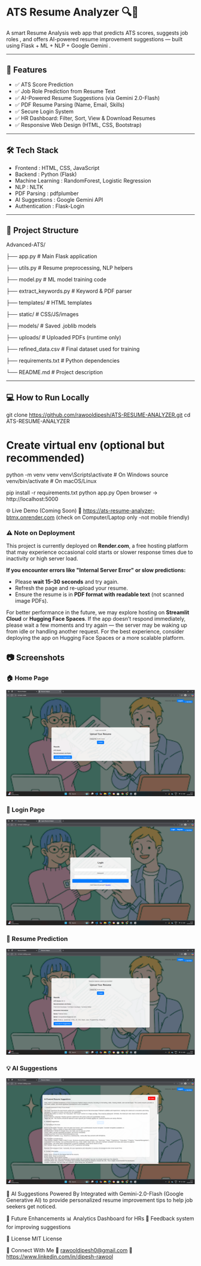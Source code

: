 # ATS Resume Analyzer 🔍📄

A smart Resume Analysis web app that predicts ATS scores, suggests job roles , and offers   AI-powered resume improvement suggestions   — built using   Flask + ML + NLP + Google Gemini  .

---

## 🚀 Features

- ✅ ATS Score Prediction 
- ✅ Job Role Prediction from Resume Text
- ✅ AI-Powered Resume Suggestions (via Gemini 2.0-Flash)
- ✅ PDF Resume Parsing (Name, Email, Skills)
- ✅ Secure Login System
- ✅ HR Dashboard: Filter, Sort, View & Download Resumes
- ✅ Responsive Web Design (HTML, CSS, Bootstrap)

---

## 🛠️ Tech Stack

-   Frontend  : HTML, CSS, JavaScript 
-   Backend  : Python (Flask)
-   Machine Learning  : RandomForest, Logistic Regression
-   NLP  : NLTK
-   PDF Parsing  : pdfplumber
-   AI Suggestions  : Google Gemini API
-   Authentication  : Flask-Login

---

## 📁 Project Structure

Advanced-ATS/

├── app.py # Main Flask application

├── utils.py # Resume preprocessing, NLP helpers

├── model.py # ML model training code

├── extract_keywords.py # Keyword & PDF parser

├── templates/ # HTML templates

├── static/ # CSS/JS/images

├── models/ # Saved .joblib models

├── uploads/ # Uploaded PDFs (runtime only)

├── refined_data.csv # Final dataset used for training

├── requirements.txt # Python dependencies

└── README.md # Project description

---

## 💻 How to Run Locally

git clone https://github.com/rawooldipesh/ATS-RESUME-ANALYZER.git
cd ATS-RESUME-ANALYZER

# Create virtual env (optional but recommended)
python -m venv venv
venv\Scripts\activate        # On Windows
source venv/bin/activate     # On macOS/Linux

pip install -r requirements.txt
python app.py
Open browser → http://localhost:5000

🌐 Live Demo (Coming Soon)
🔗 https://ats-resume-analyzer-btmx.onrender.com (check on Computer/Laptop only -not mobile friendly)

### ⚠️ Note on Deployment

This project is currently deployed on **Render.com**, a free hosting platform that may experience occasional cold starts or slower response times due to inactivity or high server load. 

**If you encounter errors like "Internal Server Error" or slow predictions:**

- Please **wait 15–30 seconds** and try again.
- Refresh the page and re-upload your resume.
- Ensure the resume is in **PDF format with readable text** (not scanned image PDFs).

For better performance in the future, we may explore hosting on **Streamlit Cloud** or **Hugging Face Spaces**.
If the app doesn’t respond immediately, please wait a few moments and try again — the server may be waking up from idle or handling another request. For the best experience, consider deploying the app on Hugging Face Spaces or a more scalable platform.

## 📷 Screenshots

### 🏠 Home Page
![Home Page](static/images/home.png)

### 🔐 Login Page
![Login Page](static/images/login.png)

### 📄 Resume Prediction
![Prediction Result](static/images/results.png)

### 💡 AI Suggestions
![AI Suggestions](static/images/ai_suggestions.png)


🧠 AI Suggestions Powered By
Integrated with Gemini-2.0-Flash (Google Generative AI) to provide personalized resume improvement tips to help job seekers get noticed.

📌 Future Enhancements
📊 Analytics Dashboard for HRs
🔁 Feedback system for improving suggestions

📜 License
MIT License

🤝 Connect With Me
📧 rawooldipesh0@gmail.com
🔗 https://www.linkedin.com/in/dipesh-rawool


